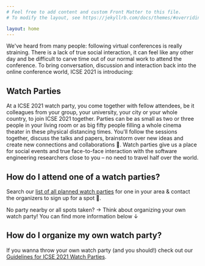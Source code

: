 ```yaml
---
# Feel free to add content and custom Front Matter to this file.
# To modify the layout, see https://jekyllrb.com/docs/themes/#overriding-theme-defaults

layout: home
---
```


We've heard from many people: following virtual conferences is really straining. There is a lack of true social interaction, it can feel like any other day and be difficult to carve time out of our normal work to attend the conference.
To bring conversation, discussion and interaction back into the online conference world, ICSE 2021 is introducing:

## Watch Parties
At a ICSE 2021 watch party, you come together with fellow attendees, be it colleagues from your group, your university, your city or your whole country, to join ICSE 2021 together.
Parties can be as small as two or three people in your living room or as big fifty people filling a whole cinema theater in these physical distancing times.
You'll follow the sessions together, discuss the talks and papers, brainstorm over new ideas and create new connections and collaborations 🙂.
Watch parties give us a place for social events and true face-to-face interaction with the software engineering researchers close to you – no need to travel half over the world.

## How do I attend one of a watch parties?
Search our [list of all planned watch parties](watch-party-list.md) for one in your area & contact the organizers to sign up for a spot 🙂.

No party nearby or all spots taken? → Think about organizing your own watch party! You can find more information below ↓

## How do I organize my own watch party?
If you wanna throw your own watch party (and you should!) check out our [Guidelines for ICSE 2021 Watch Parties](watch-party-guidelines.md).
